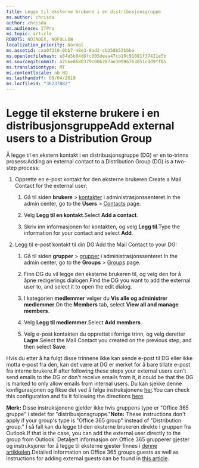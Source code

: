 ```yaml
---
title: Legge til eksterne brukere i en distribusjonsgruppe
ms.author: chrisda
author: chrisda
ms.audience: ITPro
ms.topic: article
ROBOTS: NOINDEX, NOFOLLOW
localization_priority: Normal
ms.assetid: caa0f310-0bb7-48e3-8ad2-cb358b53bbba
ms.openlocfilehash: e84a5b04d6fc805deaa47cb10c91081f37411e5b
ms.sourcegitcommit: a256e8680379c006287ae30996763051c4d9ff85
ms.translationtype: MT
ms.contentlocale: nb-NO
ms.lasthandoff: 09/04/2019
ms.locfileid: "36737882"
---
```

# <a name="add-external-users-to-a-distribution-group"></a><span data-ttu-id="1a50c-102">Legge til eksterne brukere i en distribusjonsgruppe</span><span class="sxs-lookup"><span data-stu-id="1a50c-102">Add external users to a Distribution Group</span></span>

<span data-ttu-id="1a50c-103">Å legge til en ekstern kontakt i en distribusjonsgruppe (DG) er en to-trinns prosess:</span><span class="sxs-lookup"><span data-stu-id="1a50c-103">Adding an external contact to a Distribution Group (DG) is a two-step process:</span></span>
  
1. <span data-ttu-id="1a50c-104">Opprette en e-post kontakt for den eksterne brukeren:</span><span class="sxs-lookup"><span data-stu-id="1a50c-104">Create a Mail Contact for the external user:</span></span>
    
    1. <span data-ttu-id="1a50c-105">Gå til siden **brukere** > [kontakter](https://admin.microsoft.com/adminportal/home#/Contact) i administrasjonssenteret.</span><span class="sxs-lookup"><span data-stu-id="1a50c-105">In the admin center, go to the **Users** > [Contacts](https://admin.microsoft.com/adminportal/home#/Contact) page.</span></span> 
    
    2. <span data-ttu-id="1a50c-106">Velg **Legg til en kontakt**.</span><span class="sxs-lookup"><span data-stu-id="1a50c-106">Select **Add a contact**.</span></span>
    
    3. <span data-ttu-id="1a50c-107">Skriv inn informasjonen for kontakten, og velg **Legg til**.</span><span class="sxs-lookup"><span data-stu-id="1a50c-107">Type the information for your contact and select **Add**.</span></span>
    
2. <span data-ttu-id="1a50c-108">Legg til e-post kontakt til din DG:</span><span class="sxs-lookup"><span data-stu-id="1a50c-108">Add the Mail Contact to your DG:</span></span>
    
    1. <span data-ttu-id="1a50c-109">Gå til siden **grupper** > [grupper](https://admin.microsoft.com/adminportal/home#/groups) i administrasjonssenteret.</span><span class="sxs-lookup"><span data-stu-id="1a50c-109">In the admin center, go to the **Groups** > [Groups](https://admin.microsoft.com/adminportal/home#/groups) page.</span></span> 
    
    2. <span data-ttu-id="1a50c-110">Finn DG du vil legge den eksterne brukeren til, og velg den for å åpne redigerings dialogen.</span><span class="sxs-lookup"><span data-stu-id="1a50c-110">Find the DG you want to add the external user to, and select it to open the edit dialog.</span></span>
    
    3. <span data-ttu-id="1a50c-111">I kategorien **medlemmer** velger du **Vis alle og administrer medlemmer**.</span><span class="sxs-lookup"><span data-stu-id="1a50c-111">On the **Members** tab, select **View all and manage members**.</span></span> 
    
    4. <span data-ttu-id="1a50c-112">Velg **Legg til medlemmer**.</span><span class="sxs-lookup"><span data-stu-id="1a50c-112">Select **Add members**.</span></span>
    
    5. <span data-ttu-id="1a50c-113">Velg e-post kontakten du opprettet i forrige trinn, og velg deretter **Lagre**.</span><span class="sxs-lookup"><span data-stu-id="1a50c-113">Select the Mail Contact you created on the previous step, and then select **Save**.</span></span>
    
<span data-ttu-id="1a50c-114">Hvis du etter å ha fulgt disse trinnene ikke kan sende e-post til DG eller ikke motta e-post fra den, kan det være at DG er merket for å bare tillate e-post fra interne brukere.</span><span class="sxs-lookup"><span data-stu-id="1a50c-114">If after following these steps your external users can't send emails to the DG or don't receive emails from it, it could be that the DG is marked to only allow emails from internal users.</span></span> <span data-ttu-id="1a50c-115">Du kan sjekke denne konfigurasjonen og fikse det ved å følge instruksjonene [her](https://docs.microsoft.com/exchange/mail-flow-best-practices/non-delivery-reports-in-exchange-online/fix-error-code-5-7-133-in-exchange-online).</span><span class="sxs-lookup"><span data-stu-id="1a50c-115">You can check this configuration and fix it following the directions [here](https://docs.microsoft.com/exchange/mail-flow-best-practices/non-delivery-reports-in-exchange-online/fix-error-code-5-7-133-in-exchange-online).</span></span>
  
 <span data-ttu-id="1a50c-116">**Merk:** Disse instruksjonene gjelder ikke hvis gruppens type er "Office 365 gruppe" i stedet for "distribusjonsgruppe."</span><span class="sxs-lookup"><span data-stu-id="1a50c-116">**Note:** These instructions don't apply if your group's type is "Office 365 group" instead of "Distribution group."</span></span> <span data-ttu-id="1a50c-117">I så fall kan du legge til den eksterne brukeren direkte i gruppen fra Outlook.</span><span class="sxs-lookup"><span data-stu-id="1a50c-117">If that is the case, you can add the external user directly to the group from Outlook.</span></span> <span data-ttu-id="1a50c-118">Detaljert informasjon om Office 365 grupperer gjester og instruksjoner for å legge til eksterne gjester finnes i [denne artikkelen](https://support.office.com/article/Guest-access-in-Office-365-Groups-bfc7a840-868f-4fd6-a390-f347bf51aff6.aspx).</span><span class="sxs-lookup"><span data-stu-id="1a50c-118">Detailed information on Office 365 groups guests as well as instructions for adding external guests can be found in [this article](https://support.office.com/article/Guest-access-in-Office-365-Groups-bfc7a840-868f-4fd6-a390-f347bf51aff6.aspx).</span></span>
  